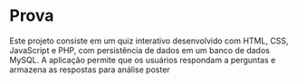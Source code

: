 # Prova
Este projeto consiste em um quiz interativo desenvolvido com HTML, CSS, JavaScript e PHP, com persistência de dados em um banco de dados MySQL. A aplicação permite que os usuários respondam a perguntas e armazena as respostas para análise poster
